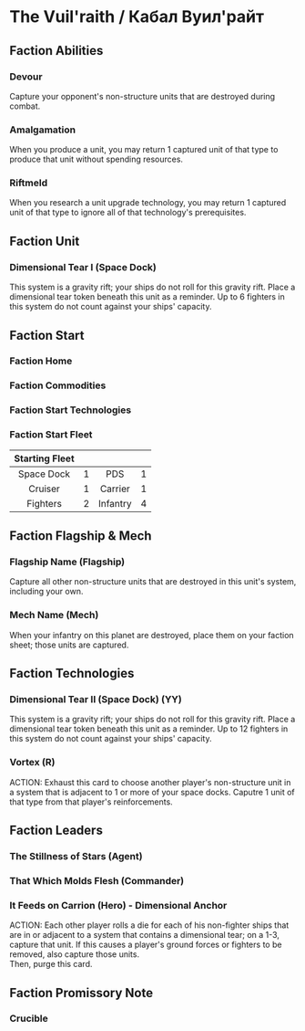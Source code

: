 # The Vuil'raith / Кабал Вуил'райт

## Faction Abilities
### Devour
Capture your opponent's non-structure units that are destroyed during combat.

### Amalgamation
When you produce a unit, you may return 1 captured unit of that type to produce that unit without spending resources.

### Riftmeld
When you research a unit upgrade technology, you may return 1 captured unit of that type to ignore all of that technology's prerequisites.

## Faction Unit
### Dimensional Tear I (Space Dock)
This system is a gravity rift; your ships do not roll for this gravity rift. Place a dimensional tear token beneath this unit as a reminder.
Up to 6 fighters in this system do not count against your ships' capacity.

## Faction Start
### Faction Home
### Faction Commodities
### Faction Start Technologies
### Faction Start Fleet

| Starting Fleet | | | |
|:---:|:---:|:---:|:---:|
| Space Dock | 1 | PDS | 1 |
| Cruiser | 1 | Carrier | 1 |
| Fighters | 2 | Infantry | 4 |

## Faction Flagship & Mech
### Flagship Name (Flagship)
Capture all other non-structure units that are destroyed in this unit's system, including your own.

### Mech Name (Mech)
When your infantry on this planet are destroyed, place them on your faction sheet; those units are captured.

## Faction Technologies
### Dimensional Tear II (Space Dock) (YY)
This system is a gravity rift; your ships do not roll for this gravity rift. Place a dimensional tear token beneath this unit as a reminder.
Up to 12 fighters in this system do not count against your ships' capacity.

### Vortex (R)
ACTION: Exhaust this card to choose another player's non-structure unit in a system that is adjacent to 1 or more of your space docks. Caputre 1 unit of that type from that player's reinforcements.

## Faction Leaders
### The Stillness of Stars (Agent)
### That Which Molds Flesh (Commander)
### It Feeds on Carrion (Hero) - Dimensional Anchor
ACTION: Each other player rolls a die for each of his non-fighter ships that are in or adjacent to a system that contains a dimensional tear; on a 1-3, capture that unit. If this causes a player's ground forces or fighters to be removed, also capture those units.  
Then, purge this card.

## Faction Promissory Note

### Crucible
